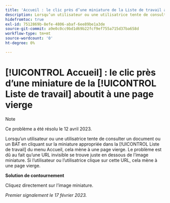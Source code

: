 ```yaml
---
title: 'Accueil : le clic près d’une miniature de la Liste de travail aboutit à une page vierge'
description: Lorsqu’un utilisateur ou une utilisatrice tente de consulter un document ou un BAT en cliquant sur la miniature appropriée dans la Liste de travail du menu Accueil, cela mène à une page vierge. Le problème est dû au fait qu’une URL invisible se trouve juste en dessous de l’image miniature. Si l’utilisateur ou l’utilisatrice clique sur cette URL, cela mène à une page vierge.
hidefromtoc: true
exl-id: 7512869b-8efe-4806-abaf-6ee89be1a3de
source-git-commit: a9e0c0cc9bd1d69b22fcf9ef755a715d37ba658d
workflow-type: tm+mt
source-wordcount: '0'
ht-degree: 0%

---
```


# [!UICONTROL Accueil] : le clic près d’une miniature de la [!UICONTROL Liste de travail] aboutit à une page vierge

>[!NOTE]
>
>Ce problème a été résolu le 12 avril 2023.

Lorsqu’un utilisateur ou une utilisatrice tente de consulter un document ou un BAT en cliquant sur la miniature appropriée dans la [!UICONTROL Liste de travail] du menu Accueil, cela mène à une page vierge. Le problème est dû au fait qu’une URL invisible se trouve juste en dessous de l’image miniature. Si l’utilisateur ou l’utilisatrice clique sur cette URL, cela mène à une page vierge.

**Solution de contournement**

Cliquez directement sur l’image miniature.

_Premier signalement le 17 février 2023._
